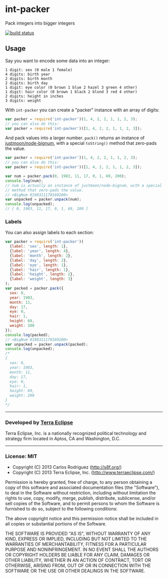 int-packer
==========

Pack integers into bigger integers

[![build status](https://secure.travis-ci.org/carlos8f/int-packer.png)](http://travis-ci.org/carlos8f/int-packer)

## Usage

Say you want to encode some data into an integer:

```
1 digit: sex (0 male 1 female)
4 digits: birth year
2 digits: birth month
2 digits: birth day
1 digit: eye color (0 brown 1 blue 2 hazel 3 green 4 other)
1 digit: hair color (0 brown 1 black 2 blond 3 red 4 other)
2 digits: height in inches
3 digits: weight
```

With `int-packer` you can create a "packer" instance with an array of digits:

```js
var packer = require('int-packer')(1, 4, 2, 2, 1, 1, 2, 3);
// you can also do this:
var packer = require('int-packer')([1, 4, 2, 2, 1, 1, 2, 3]);
```

And pack values into a larger number. `pack()` returns an instance of
[justmoon/node-bignum](https://github.com/justmoon/node-bignum), with a special
`toString()` method that zero-pads the value.

```js
var packer = require('int-packer')(1, 4, 2, 2, 1, 1, 2, 3);
// you can also do this:
var packer = require('int-packer')([1, 4, 2, 2, 1, 1, 2, 3]);

var num = packer.pack(0, 1983, 11, 17, 0, 1, 69, 200);
console.log(num);
// num is actually an instance of justmoon/node-bignum, with a special toString()
// method that zero-pads the value.
// <BigNum 0198311170169200>
var unpacked = packer.unpack(num);
console.log(unpacked);
// [ 0, 1983, 11, 17, 0, 1, 69, 200 ]
```

### Labels

You can also assign labels to each section:

```js
var packer = require('int-packer')(
  {label: 'sex', length: 1},
  {label: 'year', length: 4},
  {label: 'month', length: 2},
  {label: 'day', length: 2},
  {label: 'eye', length: 1},
  {label: 'hair', length: 1},
  {label: 'height', length: 2},
  {label: 'weight', length: 3}
);
var packed = packer.pack({
  sex: 0,
  year: 1983,
  month: 11,
  day: 17,
  eye: 0,
  hair: 1,
  height: 69,
  weight: 200
});
console.log(packed);
// <BigNum 0198311170169200>
var unpacked = packer.unpack(packed);
console.log(unpacked);
/*
{
  sex: 0,
  year: 1983,
  month: 11,
  day: 17,
  eye: 0,
  hair: 1,
  height: 69,
  weight: 200
}
*/
```

- - -

### Developed by [Terra Eclipse](http://www.terraeclipse.com)
Terra Eclipse, Inc. is a nationally recognized political technology and
strategy firm located in Aptos, CA and Washington, D.C.

- - -

### License: MIT

- Copyright (C) 2013 Carlos Rodriguez (http://s8f.org/)
- Copyright (C) 2013 Terra Eclipse, Inc. (http://www.terraeclipse.com/)

Permission is hereby granted, free of charge, to any person obtaining a copy
of this software and associated documentation files (the &quot;Software&quot;), to deal
in the Software without restriction, including without limitation the rights
to use, copy, modify, merge, publish, distribute, sublicense, and/or sell
copies of the Software, and to permit persons to whom the Software is furnished
to do so, subject to the following conditions:

The above copyright notice and this permission notice shall be included in
all copies or substantial portions of the Software.

THE SOFTWARE IS PROVIDED &quot;AS IS&quot;, WITHOUT WARRANTY OF ANY KIND, EXPRESS OR
IMPLIED, INCLUDING BUT NOT LIMITED TO THE WARRANTIES OF MERCHANTABILITY,
FITNESS FOR A PARTICULAR PURPOSE AND NONINFRINGEMENT. IN NO EVENT SHALL THE
AUTHORS OR COPYRIGHT HOLDERS BE LIABLE FOR ANY CLAIM, DAMAGES OR OTHER
LIABILITY, WHETHER IN AN ACTION OF CONTRACT, TORT OR OTHERWISE, ARISING FROM,
OUT OF OR IN CONNECTION WITH THE SOFTWARE OR THE USE OR OTHER DEALINGS IN THE
SOFTWARE.
